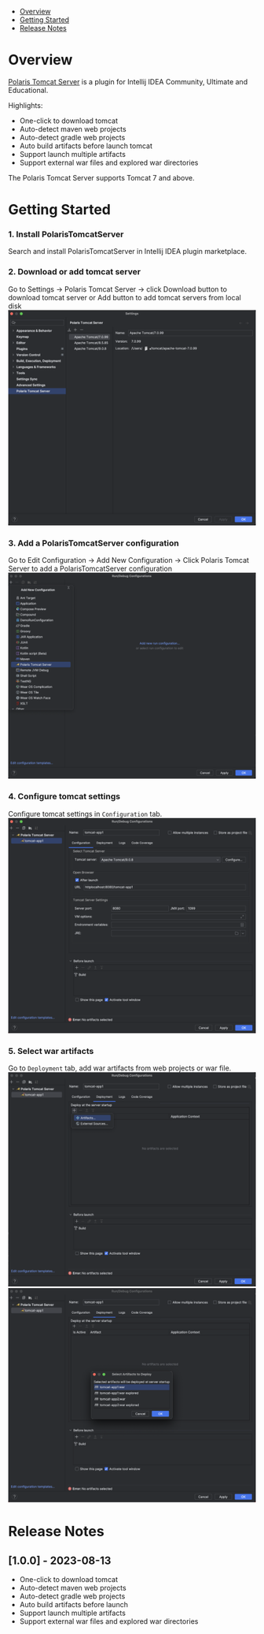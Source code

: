 - [Overview](#overview)
- [Getting Started](#getting-started)
- [Release Notes](#release-notes)

# Overview
[Polaris Tomcat Server](https://plugins.jetbrains.com/plugin/22429-polaris-tomcat-server) is a plugin for Intellij IDEA Community, Ultimate and Educational.  

Highlights:
- One-click to download tomcat
- Auto-detect maven web projects
- Auto-detect gradle web projects
- Auto build artifacts before launch tomcat
- Support launch multiple artifacts
- Support external war files and explored war directories

The Polaris Tomcat Server supports Tomcat 7 and above.

# Getting Started
### 1. Install PolarisTomcatServer
Search and install PolarisTomcatServer in Intellij IDEA plugin marketplace.


### 2. Download or add tomcat server
Go to Settings -> Polaris Tomcat Server -> click Download button to download tomcat server or Add button to add tomcat servers from local disk
![img](./images/01-PolarisTomcatServer-add-tomcat.png)

### 3. Add a PolarisTomcatServer configuration
Go to Edit Configuration -> Add New Configuration -> Click Polaris Tomcat Server to add a PolarisTomcatServer configuration
![img](./images/02-PolarisTomcatServer-add-configuration.png)

### 4. Configure tomcat settings
Configure tomcat settings in `Configuration` tab.
![img](./images/03-PolarisTomcatServer-configuration.png)

### 5. Select war artifacts
Go to `Deployment` tab, add war artifacts from web projects or war file.
![img](./images/04-PolarisTomcatServer-deployment.png)
![img](./images/05-PolarisTomcatServer-select-artifacts.png)

# Release Notes
## [1.0.0] - 2023-08-13
- One-click to download tomcat
- Auto-detect maven web projects 
- Auto-detect gradle web projects 
- Auto build artifacts before launch 
- Support launch multiple artifacts 
- Support external war files and explored war directories

